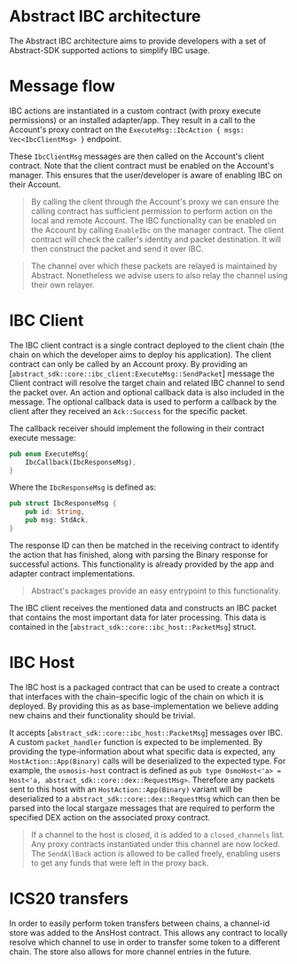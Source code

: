 # Abstract IBC architecture

The Abstract IBC architecture aims to provide developers with a set of Abstract-SDK supported actions to simplify IBC usage. 

# Message flow
IBC actions are instantiated in a custom contract (with proxy execute permissions) or an installed adapter/app. They result
in a call to the Account's proxy contract on the `ExecuteMsg::IbcAction { msgs: Vec<IbcClientMsg> }` endpoint.

These `IbcClientMsg` messages are then called on the Account's client contract. Note that the client contract must be enabled
on the Account's manager. This ensures that the user/developer is aware of enabling IBC on their Account.

> By calling the client through the Account's proxy we can ensure the calling contract has sufficient permission to perform action on the local and remote Account.
> The IBC functionality can be enabled on the Account by calling `EnableIbc` on the manager contract.
> The client contract will check the caller's identity and packet destination. It will then construct the packet and send it over IBC. 

> The channel over which these packets are relayed is maintained by Abstract. Nonetheless we advise users to also relay the channel using their own relayer.  

# IBC Client
The IBC client contract is a single contract deployed to the client chain (the chain on which the developer aims to
deploy his application). The client contract can only be called by an Account proxy. By providing
an [`abstract_sdk::core::ibc_client:ExecuteMsg::SendPacket`] message the Client contract will resolve the target
chain and related IBC channel to send the packet over. An action and optional callback data is also included in the
message. The optional callback data is used to perform a callback by the client after they received an `Ack::Success`
for the specific packet.

The callback receiver should implement the following in their contract execute message:

```rust
pub enum ExecuteMsg{
    IbcCallback(IbcResponseMsg),
}
```
Where the `IbcResponseMsg` is defined as:  
```rust
pub struct IbcResponseMsg {
    pub id: String,
    pub msg: StdAck,
}
```

The response ID can then be matched in the receiving contract to identify the action that has finished, along with
parsing the Binary response for successful actions.
This functionality is already provided by the app and adapter contract implementations.

> Abstract's packages provide an easy entrypoint to this functionality.

The IBC client receives the mentioned data and constructs an IBC packet that contains the most important data for later
processing. This data is contained in the [`abstract_sdk::core::ibc_host::PacketMsg`] struct.

# IBC Host

The IBC host is a packaged contract that can be used to create a contract that interfaces with the chain-specific logic
of the chain on which it is deployed. By providing this as as base-implementation we believe adding new chains and their
functionality should be trivial.

It accepts [`abstract_sdk::core::ibc_host::PacketMsg`] messages over IBC. A custom `packet_handler` function is
expected to be implemented. By providing the type-information about what specific data is expected,
any `HostAction::App(Binary)` calls will be deserialized to the expected type. For example, the `osmosis-host` contract
is defined as `pub type OsmoHost<'a> = Host<'a, abstract_sdk::core::dex::RequestMsg>`. Therefore any packets sent
to this host with an `HostAction::App(Binary)` variant will be deserialized to
a `abstract_sdk::core::dex::RequestMsg` which can then be parsed into the local stargaze messages that are
required to perform the specified DEX action on the associated proxy contract.

> If a channel to the host is closed, it is added to a `closed_channels` list. Any proxy contracts instantiated under this channel are now locked. The `SendAllBack` action is allowed to be called freely, enabling users to get any funds that were left in the proxy back. 

# ICS20 transfers 
In order to easily perform token transfers between chains, a channel-id store was added to the AnsHost contract. This allows any contract to locally resolve which channel to use in order to transfer some token to a different chain. The store also allows for more channel entries in the future. 

